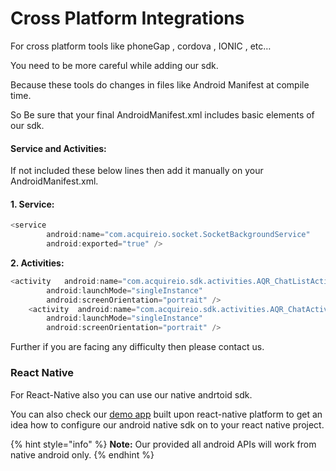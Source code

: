 # Cross Platform Integrations

For cross platform tools like phoneGap , cordova , IONIC , etc…

You need to be more careful while adding our sdk.

Because these tools do changes in files like Android Manifest at compile time.

So Be sure that your final AndroidManifest.xml includes basic elements of our sdk.

#### **Service and Activities:**

If not included these below lines then add it manually on your AndroidManifest.xml.

#### **1. Service:**

```javascript
<service
		android:name="com.acquireio.socket.SocketBackgroundService"
		android:exported="true" />
```

 **2. Activities:**

```javascript
<activity   android:name="com.acquireio.sdk.activities.AQR_ChatListActivity"
		android:launchMode="singleInstance"
		android:screenOrientation="portrait" />
	<activity  android:name="com.acquireio.sdk.activities.AQR_ChatActivity"
		android:launchMode="singleInstance"
		android:screenOrientation="portrait" />
```

Further if you are facing any difficulty then please contact us.

### React Native

For React-Native also you can use our native andrtoid sdk.

You can also check our [demo app](https://github.com/acquireio/acquireReactProject) built upon react-native platform to get an idea how to configure our android native sdk on to your react native project.

{% hint style="info" %}
 **Note:** Our provided all android APIs will work from native android only.
{% endhint %}



